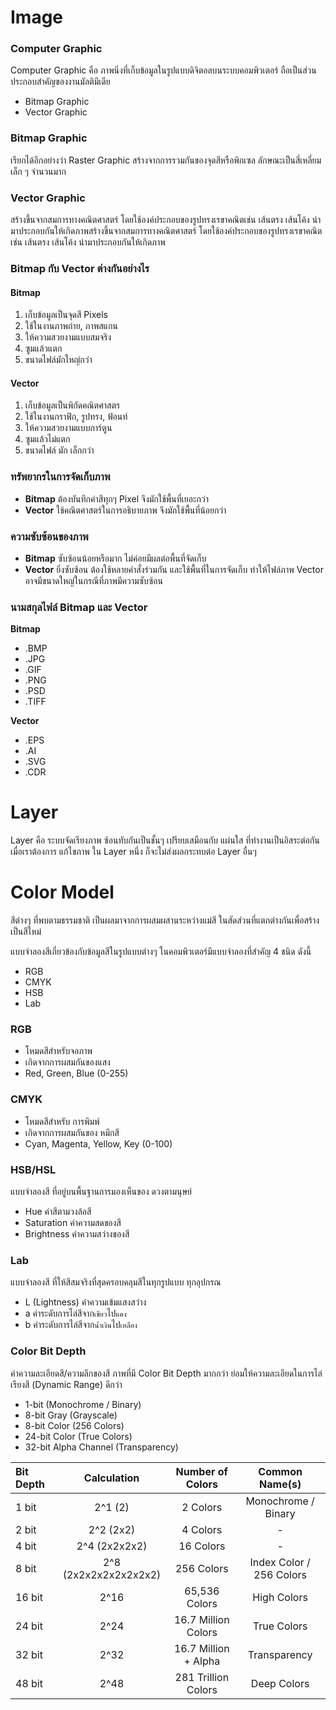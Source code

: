 # Image

### Computer Graphic
Computer Graphic คือ ภาพนิ่งที่เก็บข้อมูลในรูปแบบดิจิตอลบนระบบคอมพิวเตอร์ ถือเป็นส่วนประกอบสำคัญของงานมัลติมีเดีย
 + Bitmap Graphic
 + Vector Graphic

### Bitmap Graphic
เรียกได้อีกอย่างว่า Raster Graphic สร้างจากการรวมกันของจุดสีหรือพิกเซล ลักษณะเป็นสี่เหลี่ยมเล็ก ๆ จำนวนมาก

### Vector Graphic
สร้างขึ้นจากสมการทางคณิตศาสตร์ โดยใช้องค์ประกอบของรูปทรงเรขาคณิตเช่น เส้นตรง เส้นโค้ง นำมาประกอบกันให้เกิดภาพสร้างขึ้นจากสมการทางคณิตศาสตร์
โดยใช้องค์ประกอบของรูปทรงเรขาคณิตเช่น เส้นตรง เส้นโค้ง นำมาประกอบกันให้เกิดภาพ

### Bitmap กับ Vector ต่างกันอย่างไร

#### Bitmap
1. เก็บข้อมูลเป็นจุดสี Pixels
2. ใช้ในงานภาพถ่าย, ภาพสแกน
3. ให้ความสวยงามแบบสมจริง
4. ซูมแล้วแตก
5. ขนาดไฟล์มักใหญ่กว่า

#### Vector
1. เก็บข้อมูลเป็นพิกัดคณิตศาสตร
2. ใช้ในงานกราฟิก, รูปทรง, ฟ้อนท์
3. ให้ความสวยงามแบบการ์ตูน
4. ซูมแล้วไม่แตก
5. ขนาดไฟล์ มัก เล็กกว่า

### ทรัพยากรในการจัดเก็บภาพ
 + **Bitmap** ต้องบันทึกค่าสีทุกๆ Pixel จึงมักใช้พื้นที่เยอะกว่า
 + **Vector** ใช้คณิตศาสตร์ในการอธิบายภาพ จึงมักใช้พื้นที่น้อยกว่า

### ความซับซ้อนของภาพ
 + **Bitmap** ซับซ้อนน้อยหรือมาก ไม่ค่อยมีผลต่อพื้นที่จัดเก็บ
 + **Vector** ยิ่งซับซ้อน ต้องใช้หลายคำสั่งร่วมกัน และใช้พื้นที่ในการจัดเก็บ ทำให้ไฟล์ภาพ Vector อาจมีขนาดใหญ่ในกรณีที่ภาพมีความซับซ้อน

### นามสกุลไฟล์ Bitmap และ Vector
**Bitmap**
 + .BMP
 + .JPG
 + .GIF
 + .PNG
 + .PSD
 + .TIFF

**Vector**
 + .EPS
 + .AI
 + .SVG
 + .CDR

# Layer
Layer คือ ระบบจัดเรียงภาพ ซ้อนทับกันเป็นชั้นๆ เปรียบเสมือนกับ แผ่นใส ที่ทำงานเป็นอิสระต่อกัน เมื่อเราต้องการ
แก้ไขภาพ ใน Layer หนึ่ง ก็จะไม่ส่งผลกระทบต่อ Layer อื่นๆ

# Color Model
สีต่างๆ ที่พบตามธรรมชาติ เป็นผลมาจากการผสมผสานระหว่างแม่สี ในสัดส่วนที่แตกต่างกันเพื่อสร้างเป็นสีใหม่

แบบจำลองสีเกี่ยวข้องกับข้อมูลสีในรูปแบบต่างๆ ในคอมพิวเตอร์มีแบบจำลองที่สำคัญ 4 ชนิด ดังนี้
 + RGB
 + CMYK
 + HSB
 + Lab

### RGB
 + โหมดสีสำหรับจอภาพ
 + เกิดจากการผสมกันของแสง
 + Red, Green, Blue (0-255)

### CMYK
 + โหมดสีสำหรับ การพิมพ์
 + เกิดจากการผสมกันของ หมึกสี
 + Cyan, Magenta, Yellow, Key (0-100)

### HSB/HSL
แบบจำลองสี ที่อยู่บนพื้นฐานการมองเห็นของ ดวงตามนุษย์
 + Hue ค่าสีตามวงล้อสี
 + Saturation ค่าความสดของสี
 + Brightness ค่าความสว่างของสี

### Lab
แบบจำลองสี ที่ให้สีสมจริงที่สุดครอบคลุมสีในทุกรูปแบบ ทุกอุปกรณ
 + L (Lightness) ค่าความเข้มแสงสว่าง
 + a ค่าระดับการไล่สีจาก`เขียว`ไป`แดง`
 + b ค่าระดับการไล่สีจาก`น้ำเงิน`ไป`เหลือง`

### Color Bit Depth
ค่าความละเอียดสี/ความลึกของสี ภาพที่มี Color Bit Depth มากกว่า ย่อมให้ความละเอียดในการไล่เรียงสี (Dynamic Range) ดีกว่า

 + 1-bit (Monochrome / Binary)
 + 8-bit Gray (Grayscale)
 + 8-bit Color (256 Colors)
 + 24-bit Color (True Colors)
 + 32-bit Alpha Channel (Transparency)

| Bit Depth | Calculation | Number of Colors | Common Name(s) |
|:----------|:-----------:|     :---:      |     :---:       |
| 1 bit     |   2^1 (2)   |     2 Colors      |    Monochrome / Binary |
| 2 bit     | 2^2 (2x2) | 4 Colors  | - |
| 4 bit | 2^4 (2x2x2x2) | 16 Colors  | - |
| 8 bit | 2^8 (2x2x2x2x2x2x2x2) | 256 Colors | Index Color / 256 Colors | 
| 16 bit | 2^16 | 65,536 Colors | High Colors |
| 24 bit | 2^24 | 16.7 Million Colors | True Colors |
| 32 bit | 2^32 | 16.7 Million + Alpha | Transparency |
| 48 bit | 2^48 | 281 Trillion Colors | Deep Colors |




